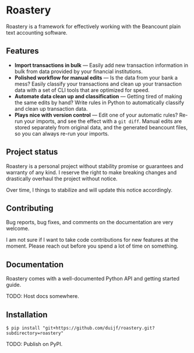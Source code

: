 # Roastery

Roastery is a framework for effectively working with the Beancount plain text
accounting software.

## Features

- **Import transactions in bulk** &mdash; Easily add new transaction
  information in bulk from data provided by your financial institutions.
- **Polished workflow for manual edits** &mdash; Is the data from your bank a
  mess? Easily classify your transactions and clean up your transaction data
  with a set of CLI tools that are optimized for speed.
- **Automate data clean up and classification** &mdash; Getting tired of making
  the same edits by hand? Write rules in Python to automatically classify and
  clean up transaction data.
- **Plays nice with version control** &mdash; Edit one of your automatic rules?
  Re-run your imports, and see the effect with a `git diff`. Manual edits are
  stored separately from original data, and the generated beancount files, so
  you can always re-run your imports.

## Project status

Roastery is a personal project without stability promise or guarantees and
warranty of any kind. I reserve the right to make breaking changes and
drastically overhaul the project without notice.

Over time, I things to stabilize and will update this notice accordingly.

<!-- end-include-doc-landing -->

## Contributing

Bug reports, bug fixes, and comments on the documentation are very welcome.

I am not sure if I want to take code contributions for new features at the
moment. Please reach out before you spend a lot of time on something.

## Documentation

Roastery comes with a well-documented Python API and getting started guide.

TODO: Host docs somewhere.

## Installation

```
$ pip install "git+https://github.com/duijf/roastery.git?subdirectory=roastery"
```

TODO: Publish on PyPI.
